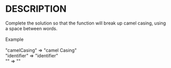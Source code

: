 # DESCRIPTION

Complete the solution so that the function will break up camel casing, using a space between words.
<br><br>
Example
<br><br>
"camelCasing" => "camel Casing"
<br>
"identifier" => "identifier"
<br>
"" => ""
